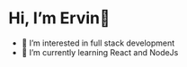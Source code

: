 #  Hi, I’m Ervin👋
- 👀 I’m interested in full stack development
- 🌱 I’m currently learning React and NodeJs


